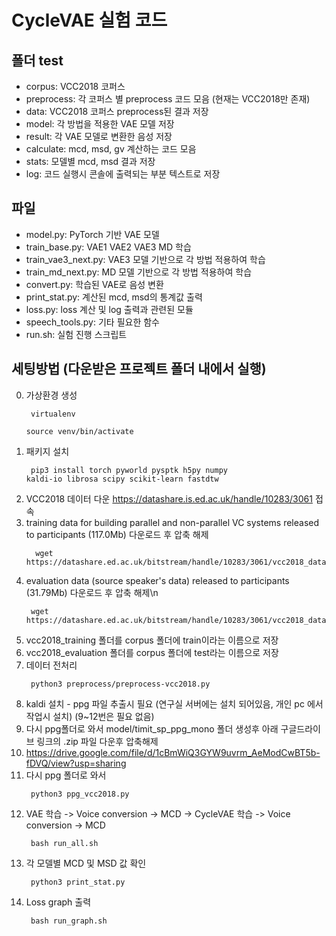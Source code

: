# CycleVAE 실험 코드
## 폴더 test
- corpus: VCC2018 코퍼스
- preprocess: 각 코퍼스 별 preprocess 코드 모음 (현재는 VCC2018만 존재)
- data: VCC2018 코퍼스 preprocess된 결과 저장
- model: 각 방법을 적용한 VAE 모델 저장
- result: 각 VAE 모델로 변환한 음성 저장
- calculate: mcd, msd, gv 계산하는 코드 모음
- stats: 모델별 mcd, msd 결과 저장
- log: 코드 실행시 콘솔에 출력되는 부분 텍스트로 저장
## 파일
- model.py: PyTorch 기반 VAE 모델
- train_base.py: VAE1 VAE2 VAE3 MD 학습
- train_vae3_next.py: VAE3 모델 기반으로 각 방법 적용하여 학습
- train_md_next.py: MD 모델 기반으로 각 방법 적용하여 학습
- convert.py: 학습된 VAE로 음성 변환
- print_stat.py: 계산된 mcd, msd의 통계값 출력
- loss.py: loss 계산 및 log 출력과 관련된 모듈
- speech_tools.py: 기타 필요한 함수
- run.sh: 실험 진행 스크립트

## 세팅방법 (다운받은 프로젝트 폴더 내에서 실행)
0. 가상환경 생성 <code><pre> virtualenv </code></pre> <code><pre> source venv/bin/activate </code></pre>
1. 패키지 설치 <code><pre> pip3 install torch pyworld pysptk h5py numpy kaldi-io librosa scipy scikit-learn fastdtw </code></pre>
2. VCC2018 데이터 다운 https://datashare.is.ed.ac.uk/handle/10283/3061 접속
3. training data for building parallel and non-parallel VC systems released to participants (117.0Mb) 다운로드 후 압축 해제
   <pre><code>	wget https://datashare.ed.ac.uk/bitstream/handle/10283/3061/vcc2018_database_training.zip    </code></pre>
4. evaluation data (source speaker's data) released to participants (31.79Mb) 다운로드 후 압축 해제\n
   <pre><code> wget https://datashare.ed.ac.uk/bitstream/handle/10283/3061/vcc2018_database_evaluation.zip </code></pre>
5. vcc2018_training 폴더를 corpus 폴더에 train이라는 이름으로 저장
6. vcc2018_evaluation 폴더를 corpus 폴더에 test라는 이름으로 저장
7. 데이터 전처리 <code><pre> python3 preprocess/preprocess-vcc2018.py </code></pre>
8. kaldi 설치 - ppg 파일 추출시 필요 (연구실 서버에는 설치 되어있음, 개인 pc 에서 작업시 설치) (9~12번은 필요 없음)
9. 다시 ppg폴더로 와서 model/timit_sp_ppg_mono 폴더 생성후 아래 구글드라이브 링크의 .zip 파일 다운후 압축해제
10. https://drive.google.com/file/d/1cBmWiQ3GYW9uvrm_AeModCwBT5b-fDVQ/view?usp=sharing 
11. 다시 ppg 폴더로 와서 <code><pre> python3 ppg_vcc2018.py </code></pre> 
12. VAE 학습 -> Voice conversion -> MCD -> CycleVAE 학습 -> Voice conversion -> MCD <code><pre> bash run_all.sh </code></pre>
13. 각 모델별 MCD 및 MSD 값 확인 <code><pre> python3 print_stat.py </code></pre> 
14. Loss graph 출력 <code><pre> bash run_graph.sh </code></pre>

